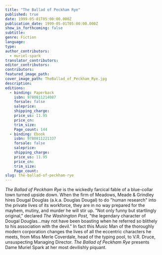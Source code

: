 ```yaml
---
title: "The Ballad of Peckham Rye"
published: true
date: 1999-05-01T05:00:00.000Z
publication_date: 1999-05-01T05:00:00.000Z
show_in_forthcoming: false
subtitle:
genre: Fiction
language:
type:
author_contributors:
  - muriel-spark
translator_contributors:
editor_contributors:
contributors:
featured_image_path:
cover_image_path: TheBallad_of_Peckham_Rye.jpg
description:
editions:
  - binding: Paperback
    isbn: 9780811214087
    forsale: false
    saleprice:
    shipping_charge:
    price_us: 11.95
    price_cn:
    trim_size:
    Page_count: 144
  - binding: Ebook
    isbn: 9780811221337
    forsale: false
    saleprice:
    shipping_charge:
    price_us: 11.95
    price_cn:
    trim_size:
    Page_count:
slug: the-ballad-of-peckham-rye
---
```


_The Ballad of Peckham Rye_ is the wickedly farcical fable of a blue-collar town turned upside down. When the firm of Meadows, Meade & Grindley hires Dougal Douglas (a.k.a. Douglas Dougal) to do "human research" into the private lives of its workforce, they are in no way prepared for the mayhem, mutiny, and murder he will stir up. "Not only funny but startlingly original," declared _The Washington Post,_ "the legendary character of Dougal Douglas...may not have been boasting when he referred so blithely to his association with the devil." In fact this Music Man of the thoroughly modern corporation changes the lives of all the eccentric characters he meets, from Miss Merle Coverdale, head of the typing pool, to V.R. Druce, unsuspecting Managing Director. _The Ballad of Peckham Rye_ presents Dame Muriel Spark at her most devilishly piquant.

